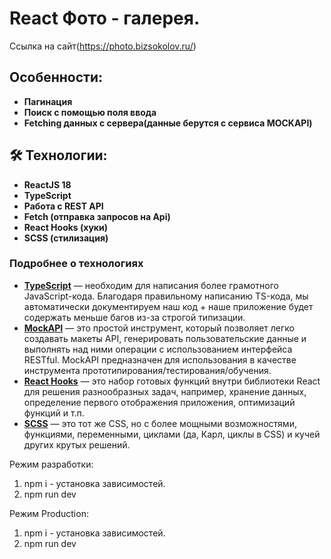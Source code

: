 # React Фото - галерея.
Ссылка на сайт(https://photo.bizsokolov.ru/)

## Особенности:
- **Пагинация**
- **Поиск с помощью поля ввода**
- **Fetching данных с сервера(данные берутся с сервиса MOCKAPI)**

## 🛠 Технологии:

- **ReactJS 18**
- **TypeScript**
- **Работа с REST API**
- **Fetch (отправка запросов на Api)**
- **React Hooks (хуки)**
- **SCSS (стилизация)**

### Подробнее о технологиях

- **[TypeScript](https://www.typescriptlang.org/)** — необходим для написания более грамотного JavaScript-кода. Благодаря правильному написанию TS-кода, мы автоматически документируем наш код + наше приложение будет содержать меньше багов из-за строгой типизации.
- **[MockAPI](https://mockapi.io//)** — это простой инструмент, который позволяет легко создавать макеты API, генерировать пользовательские данные и выполнять над ними операции с использованием интерфейса RESTful. MockAPI предназначен для использования в качестве инструмента прототипирования/тестирования/обучения.
- **[React Hooks](https://ru.reactjs.org/docs/hooks-intro.html)** — это набор готовых функций внутри библиотеки React для решения разнообразных задач, например, хранение данных, определение первого отображения приложения, оптимизаций функций и т.п.
- **[SCSS](https://sass-scss.ru/)** — это тот же CSS, но с более мощными возможностями, функциями, переменными, циклами (да, Карл, циклы в CSS) и кучей других крутых решений.

Режим разработки:
1. npm i - установка зависимостей.
2. npm run dev

Режим Production:
1. npm i - установка зависимостей.
2. npm run dev
